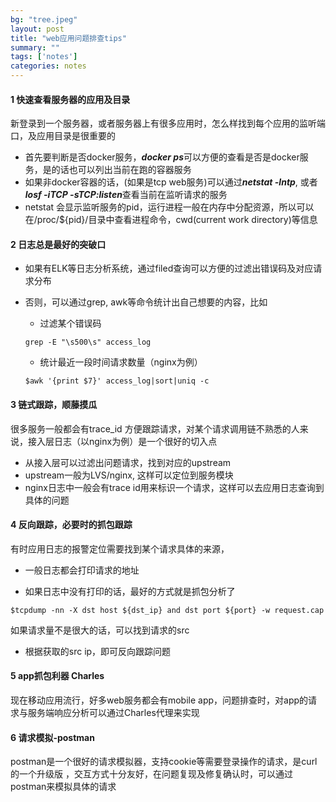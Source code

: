 ```yaml
---
bg: "tree.jpeg"
layout: post
title: "web应用问题排查tips"
summary: ""
tags: ['notes']
categories: notes
---
```


#### 1 **快速查看服务器的应用及目录**

新登录到一个服务器，或者服务器上有很多应用时，怎么样找到每个应用的监听端口，及应用目录是很重要的

- 首先要判断是否docker服务，***docker ps***可以方便的查看是否是docker服务，是的话也可以列出当前在跑的容器服务
- 如果非docker容器的话，(如果是tcp web服务)可以通过***netstat   -lntp***, 或者***losf -iTCP -sTCP:listen***查看当前在监听请求的服务
- netstat 会显示监听服务的pid，运行进程一般在内存中分配资源，所以可以在/proc/${pid}/目录中查看进程命令，cwd(current work directory)等信息

#### 2 **日志总是最好的突破口**

- 如果有ELK等日志分析系统，通过filed查询可以方便的过滤出错误码及对应请求分布


- 否则，可以通过grep, awk等命令统计出自己想要的内容，比如

  - 过滤某个错误码

  ```shell
  grep -E "\s500\s" access_log
  ```

  - 统计最近一段时间请求数量（nginx为例）

  ```shell
  $awk '{print $7}' access_log|sort|uniq -c
  ```

#### 3 **链式跟踪，顺藤摸瓜**

很多服务一般都会有trace_id 方便跟踪请求，对某个请求调用链不熟悉的人来说，接入层日志（以nginx为例）是一个很好的切入点

- 从接入层可以过滤出问题请求，找到对应的upstream
- upstream一般为LVS/nginx, 这样可以定位到服务模块
- nginx日志中一般会有trace id用来标识一个请求，这样可以去应用日志查询到具体的问题

#### 4 **反向跟踪，必要时的抓包跟踪**

有时应用日志的报警定位需要找到某个请求具体的来源，

- 一般日志都会打印请求的地址


- 如果日志中没有打印的话，最好的方式就是抓包分析了

```shell
$tcpdump -nn -X dst host ${dst_ip} and dst port ${port} -w request.cap
```

如果请求量不是很大的话，可以找到请求的src

- 根据获取的src ip，即可反向跟踪问题

#### 5 app抓包利器 Charles

现在移动应用流行，好多web服务都会有mobile app，问题排查时，对app的请求与服务端响应分析可以通过Charles代理来实现

#### 6 请求模拟-postman

postman是一个很好的请求模拟器，支持cookie等需要登录操作的请求，是curl的一个升级版 ，交互方式十分友好，在问题复现及修复确认时，可以通过postman来模拟具体的请求